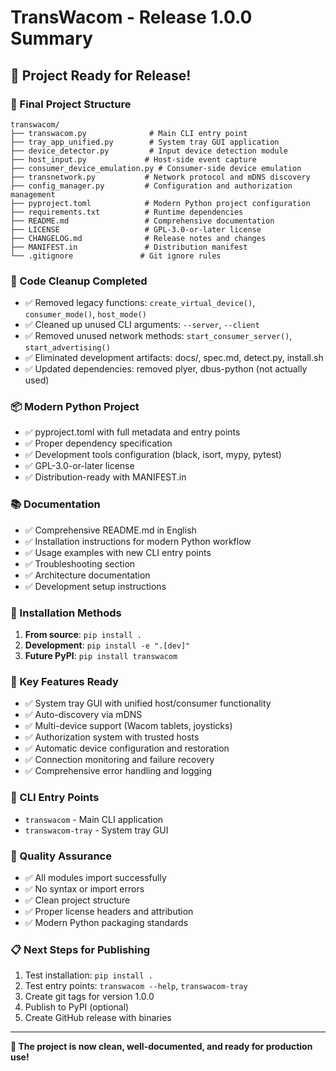 # TransWacom - Release 1.0.0 Summary

## 🎉 Project Ready for Release!

### 📁 Final Project Structure
```
transwacom/
├── transwacom.py              # Main CLI entry point
├── tray_app_unified.py        # System tray GUI application
├── device_detector.py         # Input device detection module
├── host_input.py             # Host-side event capture
├── consumer_device_emulation.py # Consumer-side device emulation
├── transnetwork.py           # Network protocol and mDNS discovery
├── config_manager.py         # Configuration and authorization management
├── pyproject.toml            # Modern Python project configuration
├── requirements.txt          # Runtime dependencies
├── README.md                 # Comprehensive documentation
├── LICENSE                   # GPL-3.0-or-later license
├── CHANGELOG.md              # Release notes and changes
├── MANIFEST.in               # Distribution manifest
└── .gitignore               # Git ignore rules
```

### 🧹 Code Cleanup Completed
- ✅ Removed legacy functions: `create_virtual_device()`, `consumer_mode()`, `host_mode()`
- ✅ Cleaned up unused CLI arguments: `--server`, `--client`
- ✅ Removed unused network methods: `start_consumer_server()`, `start_advertising()`
- ✅ Eliminated development artifacts: docs/, spec.md, detect.py, install.sh
- ✅ Updated dependencies: removed plyer, dbus-python (not actually used)

### 📦 Modern Python Project
- ✅ pyproject.toml with full metadata and entry points
- ✅ Proper dependency specification
- ✅ Development tools configuration (black, isort, mypy, pytest)
- ✅ GPL-3.0-or-later license
- ✅ Distribution-ready with MANIFEST.in

### 📚 Documentation
- ✅ Comprehensive README.md in English
- ✅ Installation instructions for modern Python workflow
- ✅ Usage examples with new CLI entry points
- ✅ Troubleshooting section
- ✅ Architecture documentation
- ✅ Development setup instructions

### 🔧 Installation Methods
1. **From source**: `pip install .`
2. **Development**: `pip install -e ".[dev]"`
3. **Future PyPI**: `pip install transwacom`

### 🎯 Key Features Ready
- ✅ System tray GUI with unified host/consumer functionality
- ✅ Auto-discovery via mDNS
- ✅ Multi-device support (Wacom tablets, joysticks)
- ✅ Authorization system with trusted hosts
- ✅ Automatic device configuration and restoration
- ✅ Connection monitoring and failure recovery
- ✅ Comprehensive error handling and logging

### 🚀 CLI Entry Points
- `transwacom` - Main CLI application
- `transwacom-tray` - System tray GUI

### 🧪 Quality Assurance
- ✅ All modules import successfully
- ✅ No syntax or import errors
- ✅ Clean project structure
- ✅ Proper license headers and attribution
- ✅ Modern Python packaging standards

### 📋 Next Steps for Publishing
1. Test installation: `pip install .`
2. Test entry points: `transwacom --help`, `transwacom-tray`
3. Create git tags for version 1.0.0
4. Publish to PyPI (optional)
5. Create GitHub release with binaries

---

**🎊 The project is now clean, well-documented, and ready for production use!**
